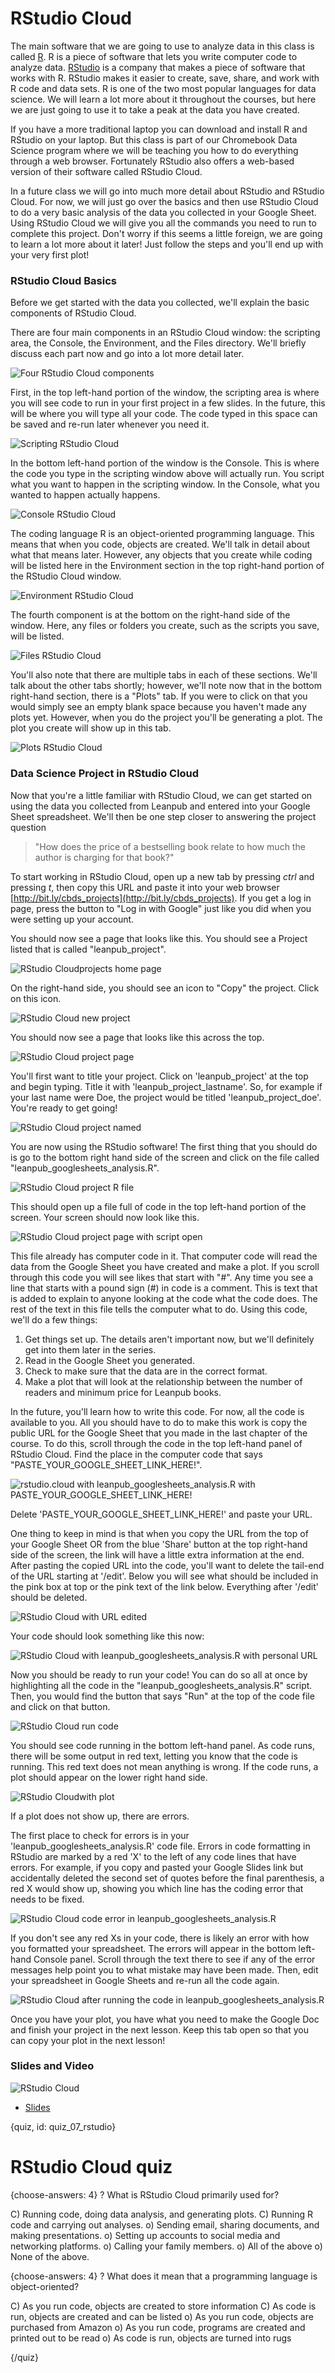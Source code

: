 # RStudio Cloud

The main software that we are going to use to analyze data in this class is called [R](https://www.r-project.org/). R is a piece of software that lets you write computer code to analyze data. [RStudio](https://www.rstudio.com/) is a company that makes a piece of software that works with R. RStudio makes it easier to create, save, share, and work with R code and data sets. R is one of the two most popular languages for data science. We will learn a lot more about it throughout the courses, but here we are just going to use it to take a peak at the data you have created. 

If you have a more traditional laptop you can download and install R and RStudio on your laptop. But this class is part of our Chromebook Data Science program where we will be teaching you how to do everything through a web browser. Fortunately RStudio also offers a web-based version of their software called RStudio Cloud.

In a future class we will go into much more detail about RStudio and RStudio Cloud. For now, we will just go over the basics and then use RStudio Cloud to do a very basic analysis of the data you collected in your Google Sheet. Using RStudio Cloud we will give you all the commands you need to run to complete this project. Don't worry if this seems a little foreign, we are going to learn a lot more about it later! Just follow the steps and you'll end up with your very first plot! 

### RStudio Cloud Basics

Before we get started with the data you collected, we'll explain the basic components of RStudio Cloud.

There are four main components in an RStudio Cloud window: the scripting area, the Console, the Environment, and the Files directory. We'll briefly discuss each part now and go into a lot more detail later.

![Four RStudio Cloud components](images/07_rstudio_cloud/07_cdsintro_rstudio_cloud-2.png)

First, in the top left-hand portion of the window, the scripting area is where you will see code to run in your first project in a few slides. In the future, this will be where you will type all your code. The code typed in this space can be saved and re-run later whenever you need it.

![Scripting RStudio Cloud](images/07_rstudio_cloud/07_cdsintro_rstudio_cloud-3.png)

In the bottom left-hand portion of the window is the Console. This is where the code you type in the scripting window above will actually run. You script what you want to happen in the scripting window. In the Console, what you wanted to happen actually happens.

![Console RStudio Cloud](images/07_rstudio_cloud/07_cdsintro_rstudio_cloud-4.png)

The coding language R is an object-oriented programming language. This means that when you code, objects are created. We'll talk in detail about what that means later. However, any objects that you create while coding will be listed here in the Environment section in the top right-hand portion of the RStudio Cloud window.

![Environment RStudio Cloud](images/07_rstudio_cloud/07_cdsintro_rstudio_cloud-5.png)

The fourth component is at the bottom on the right-hand side of the window. Here, any files or folders you create, such as the scripts you save, will be listed.

![Files RStudio Cloud](images/07_rstudio_cloud/07_cdsintro_rstudio_cloud-6.png)

You'll also note that there are multiple tabs in each of these sections. We'll talk about the other tabs shortly; however, we'll note now that in the bottom right-hand section, there is a "Plots" tab. If you were to click on that you would simply see an empty blank space because you haven't made any plots yet. However, when you do the project you'll be generating a plot. The plot you create will show up in this tab. 

![Plots RStudio Cloud](images/07_rstudio_cloud/07_cdsintro_rstudio_cloud-8.png)

### Data Science Project in RStudio Cloud

Now that you're a little familiar with RStudio Cloud, we can get started on using the data you collected from Leanpub and entered into your Google Sheet spreadsheet. We'll then be one step closer to answering the project question

> "How does the price of a bestselling book relate to how much the author is charging for that book?"

To start working in RStudio Cloud, open up a new tab by pressing _ctrl_ and pressing _t_, then copy this URL and paste it into your web browser [http://bit.ly/cbds_projects](http://bit.ly/cbds_projects). If you get a log in page, press the button to "Log in with Google" just like you did when you were setting up your account. 

You should now see a page that looks like this. You should see a Project listed that is called "leanpub_project".

![RStudio Cloudprojects home page](images/07_rstudio_cloud/07_cdsintro_rstudio_cloud-10.png)
 
On the right-hand side, you should see an icon to "Copy" the project. Click on this icon. 

![RStudio Cloud new project](images/07_rstudio_cloud/07_cdsintro_rstudio_cloud-11.png)

You should now see a page that looks like this across the top. 

![RStudio Cloud project page](images/07_rstudio_cloud/07_cdsintro_rstudio_cloud-12.png)

You'll first want to title your project. Click on 'leanpub_project' at the top and begin typing. Title it with 'leanpub_project_lastname'. So, for example if your last name were Doe, the project would be titled 'leanpub_project_doe'. You're ready to get going!

![RStudio Cloud project named](images/07_rstudio_cloud/07_cdsintro_rstudio_cloud-13.png)

You are now using the RStudio software! The first thing that you should do is go to the bottom right hand side of the screen and click on the file called "leanpub_googlesheets_analysis.R". 

![RStudio Cloud project R file](images/07_rstudio_cloud/07_cdsintro_rstudio_cloud-14.png)

This should open up a file full of code in the top left-hand portion of the screen. Your screen should now look like this. 

![RStudio Cloud project page with script open](images/07_rstudio_cloud/07_cdsintro_rstudio_cloud-15.png)

This file already has computer code in it. That computer code will read the data from the Google Sheet you have created and make a plot. If you scroll through this code you will see likes that start with "#". Any time you see a line that starts with a pound sign (#) in code is a comment. This is text that is added to explain to anyone looking at the code what the code does. The rest of the text in this file tells the computer what to do. Using this code, we'll do a few things:

1. Get things set up. The details aren't important now, but we'll definitely get into them later in the series.
2. Read in the Google Sheet you generated.
3. Check to make sure that the data are in the correct format.
4. Make a plot that will look at the relationship between the number of readers and minimum price for Leanpub books. 

In the future, you'll learn how to write this code. For now, all the code is available to you. All you should have to do to make this work is  copy the public URL for the Google Sheet that you made in the last chapter of the course. To do this, scroll through the code in the top left-hand panel of RStudio Cloud. Find the place in the computer code that says "PASTE_YOUR_GOOGLE_SHEET_LINK_HERE!".

![rstudio.cloud with leanpub_googlesheets_analysis.R with PASTE_YOUR_GOOGLE_SHEET_LINK_HERE!](images/07_rstudio_cloud/07_cdsintro_rstudio_cloud-16.png)

Delete 'PASTE_YOUR_GOOGLE_SHEET_LINK_HERE!' and paste your URL. 

One thing to keep in mind is that when you copy the URL from the top of your Google Sheet OR from the blue 'Share' button at the top right-hand side of the screen, the link will have a little extra information at the end. After pasting the copied URL into the code, you'll want to delete the tail-end of the URL starting at '/edit'. Below you will see what should be included in the pink box at top or the pink text of the link below. Everything after '/edit' should be deleted. 

![RStudio Cloud with URL edited](images/07_rstudio_cloud/07_cdsintro_rstudio_cloud-17.png)

Your code should look something like this now:

![RStudio Cloud with leanpub_googlesheets_analysis.R with personal URL](images/07_rstudio_cloud/07_cdsintro_rstudio_cloud-18.png)


Now you should be ready to run your code! You can do so all at once by highlighting all the code in the "leanpub_googlesheets_analysis.R" script. Then, you would find the button that says "Run" at the top of the code file and click on that button. 

![RStudio Cloud run code](images/07_rstudio_cloud/07_cdsintro_rstudio_cloud-19.png)

You should see code running in the bottom left-hand panel. As code runs, there will be some output in red text, letting you know that the code is running. This red text does not mean anything is wrong. If the code runs, a plot should appear on the lower right hand side. 

![RStudio Cloudwith plot](images/07_rstudio_cloud/07_cdsintro_rstudio_cloud-20.png)

If a plot does not show up, there are errors. 

The first place to check for errors is in your 'leanpub_googlesheets_analysis.R' code file. Errors in code formatting in RStudio are marked by a red 'X' to the left of any code lines that have errors. For example, if you copy and pasted your Google Slides link but accidentally deleted the second set of quotes before the final parenthesis, a red X would show up, showing you which line has the coding error that needs to be fixed.

![RStudio Cloud code error in leanpub_googlesheets_analysis.R](images/07_rstudio_cloud/07_cdsintro_rstudio_cloud-21.png)

If you don't see any red Xs in your code, there is likely an error with how you formatted your spreadsheet. The errors will appear in the bottom left-hand Console panel. Scroll through the text there to see if any of the error messages help point you to what mistake may have been made. Then, edit your spreadsheet in Google Sheets and re-run all the code again.  

![RStudio Cloud after running the code in leanpub_googlesheets_analysis.R](images/07_rstudio_cloud/07_cdsintro_rstudio_cloud-22.png)

Once you have your plot, you have what you need to make the Google Doc and finish your project in the next lesson. Keep this tab open so that you can copy your plot in the next lesson!

### Slides and Video

![RStudio Cloud](https://www.youtube.com/watch?v=yhVZVf4h-SA)

* [Slides](https://docs.google.com/presentation/d/1FFaIAQO7qtUANdHApu4fFCcB0KT9FNo5oQCWLULqsdY/edit?usp=sharing)


{quiz, id: quiz_07_rstudio}

# RStudio Cloud quiz

{choose-answers: 4}
? What is RStudio Cloud primarily used for?

C) Running code, doing data analysis, and generating plots.
C) Running R code and carrying out analyses.
o) Sending email, sharing documents, and making presentations.
o) Setting up accounts to social media and networking platforms.
o) Calling your family members.
o) All of the above
o) None of the above.

{choose-answers: 4}
? What does it mean that a programming language is object-oriented?

C) As you run code, objects are created to store information
C) As code is run, objects are created and can be listed
o) As you run code, objects are purchased from Amazon
o) As you run code, programs are created and printed out to be read
o) As code is run, objects are turned into rugs

{/quiz}
